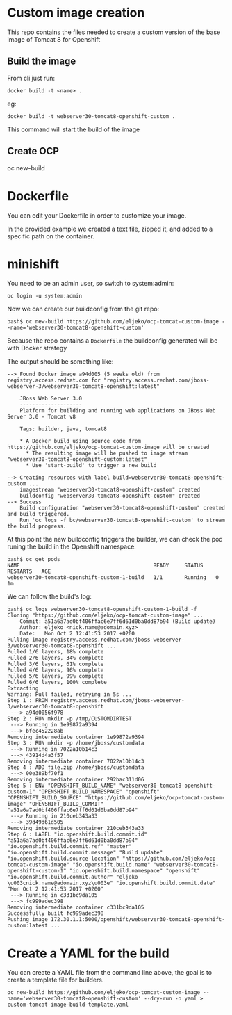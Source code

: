 # Custom image creation

This repo contains the files needed to create a custom version of the base image of Tomcat 8 for Openshift

## Build the image

From cli just run:

```docker build -t <name> .```

eg:

```docker build -t webserver30-tomcat8-openshift-custom .```

This command will start the build of the image


## Create OCP

oc new-build

# Dockerfile

You can edit your Dockerfile in order to customize your image.

In the provided example we created a text file, zipped it, and added to a specific path on the container.

# minishift

You need to be an admin user, so switch to system:admin:

```oc login -u system:admin```

Now we can create our buildconfig from the git repo:
```
bash$ oc new-build https://github.com/eljeko/ocp-tomcat-custom-image --name='webserver30-tomcat8-openshift-custom'
```
Because the repo contains a `Dockerfile` the buildconfig generated will be with Docker strategy

The output should be something like:
```
--> Found Docker image a94d005 (5 weeks old) from registry.access.redhat.com for "registry.access.redhat.com/jboss-webserver-3/webserver30-tomcat8-openshift:latest"

    JBoss Web Server 3.0
    --------------------
    Platform for building and running web applications on JBoss Web Server 3.0 - Tomcat v8

    Tags: builder, java, tomcat8

    * A Docker build using source code from https://github.com/eljeko/ocp-tomcat-custom-image will be created
      * The resulting image will be pushed to image stream "webserver30-tomcat8-openshift-custom:latest"
      * Use 'start-build' to trigger a new build

--> Creating resources with label build=webserver30-tomcat8-openshift-custom ...
    imagestream "webserver30-tomcat8-openshift-custom" created
    buildconfig "webserver30-tomcat8-openshift-custom" created
--> Success
    Build configuration "webserver30-tomcat8-openshift-custom" created and build triggered.
    Run 'oc logs -f bc/webserver30-tomcat8-openshift-custom' to stream the build progress.
```

At this point the new buildconfig triggers the builder, we can check the pod runing the build in the Openshift namespace:

```
bash$ oc get pods
NAME                                           READY     STATUS    RESTARTS   AGE
webserver30-tomcat8-openshift-custom-1-build   1/1       Running   0          1m
```

We can follow the build's log:

```
bash$ oc logs webserver30-tomcat8-openshift-custom-1-build -f
Cloning "https://github.com/eljeko/ocp-tomcat-custom-image" ...
	Commit:	a51a6a7ad0bf406ffac6e7ff6d61d0ba0dd87b94 (Build update)
	Author:	eljeko <nick.name@adomain.xyz>
	Date:	Mon Oct 2 12:41:53 2017 +0200
Pulling image registry.access.redhat.com/jboss-webserver-3/webserver30-tomcat8-openshift ...
Pulled 1/6 layers, 18% complete
Pulled 2/6 layers, 34% complete
Pulled 3/6 layers, 61% complete
Pulled 4/6 layers, 96% complete
Pulled 5/6 layers, 99% complete
Pulled 6/6 layers, 100% complete
Extracting
Warning: Pull failed, retrying in 5s ...
Step 1 : FROM registry.access.redhat.com/jboss-webserver-3/webserver30-tomcat8-openshift
 ---> a94d0056f978
Step 2 : RUN mkdir -p /tmp/CUSTOMDIRTEST
 ---> Running in 1e99872a9394
 ---> bfec452228ab
Removing intermediate container 1e99872a9394
Step 3 : RUN mkdir -p /home/jboss/customdata
 ---> Running in 7022a10b14c3
 ---> 43914d4a3f57
Removing intermediate container 7022a10b14c3
Step 4 : ADD file.zip /home/jboss/customdata
 ---> 00e389bf70f1
Removing intermediate container 292bac311d06
Step 5 : ENV "OPENSHIFT_BUILD_NAME" "webserver30-tomcat8-openshift-custom-1" "OPENSHIFT_BUILD_NAMESPACE" "openshift" "OPENSHIFT_BUILD_SOURCE" "https://github.com/eljeko/ocp-tomcat-custom-image" "OPENSHIFT_BUILD_COMMIT" "a51a6a7ad0bf406ffac6e7ff6d61d0ba0dd87b94"
 ---> Running in 210ceb343a33
 ---> 39d49d61d505
Removing intermediate container 210ceb343a33
Step 6 : LABEL "io.openshift.build.commit.id" "a51a6a7ad0bf406ffac6e7ff6d61d0ba0dd87b94" "io.openshift.build.commit.ref" "master" "io.openshift.build.commit.message" "Build update" "io.openshift.build.source-location" "https://github.com/eljeko/ocp-tomcat-custom-image" "io.openshift.build.name" "webserver30-tomcat8-openshift-custom-1" "io.openshift.build.namespace" "openshift" "io.openshift.build.commit.author" "eljeko \u003cnick.name@adomain.xyz\u003e" "io.openshift.build.commit.date" "Mon Oct 2 12:41:53 2017 +0200"
 ---> Running in c331bc9da105
 ---> fc999adec398
Removing intermediate container c331bc9da105
Successfully built fc999adec398
Pushing image 172.30.1.1:5000/openshift/webserver30-tomcat8-openshift-custom:latest ...
```

# Create a YAML for the build

You can create a YAML file from the command line above, the goal is to create a template file for builders.

```oc new-build https://github.com/eljeko/ocp-tomcat-custom-image --name='webserver30-tomcat8-openshift-custom' --dry-run -o yaml > custom-tomcat-image-build-template.yaml```
